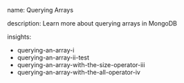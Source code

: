 name: Querying Arrays

description: Learn more about querying arrays in MongoDB

insights:
  - querying-an-array-i
  - querying-an-array-ii-test
  - querying-an-array-with-the-size-operator-iii
  - querying-an-array-with-the-all-operator-iv